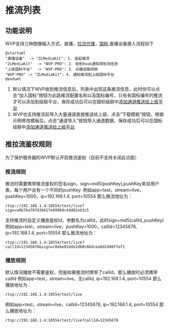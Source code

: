 <!-- 推流列表 -->
# 推流列表
## 功能说明

WVP支持三种图像输入方式，直播，[拉流代理](_content/ability/proxy.md)，[国标](_content/ability/device.md),直播设备接入流程如下
```plantuml
@startuml
"直播设备"  -> "ZLMediaKit": 1. 发起推流
"ZLMediaKit"  -> "WVP-PRO": 2. 收到hook通知得到流信息
"上级国标平台"  -> "WVP-PRO": 3. 点播这路视频
"WVP-PRO" -> "ZLMediaKit": 4. 通知推流到上级国标平台
@enduml
```
1. 默认情况下WVP收到推流信息后，列表中出现这条推流信息，此时你可以点击“加入国标”按钮为此路推流配置名称以及国标编号，只有有国标编号的推流才可以添加到级联平台，保存成功后可以在国标级联中[添加通道推送给上级平台](_content/ability/cascade?id=_2-%e6%b7%bb%e5%8a%a0%e7%9b%ae%e5%bd%95%e4%b8%8e%e9%80%9a%e9%81%93)
2. WVP也支持推流前导入大量通道直接推送给上级，点击“下载模板”按钮，根据示例修改模板后，点击“通道导入”按钮导入通道数据，保存成功后可以在国标级联中[添加通道推送给上级平台](_content/ability/cascade?id=_2-%e6%b7%bb%e5%8a%a0%e7%9b%ae%e5%bd%95%e4%b8%8e%e9%80%9a%e9%81%93)

## 推拉流鉴权规则
为了保护服务器的WVP默认开启推流鉴权（目前不支持关闭此功能）

### 推流规则
推流时需要携带推流鉴权的签名sign，sign=md5(pushKey),pushKey来自用户表，每个用户会有一个不同的pushKey.
例如app=test，stream=live，pushKey=1000，ip=192.168.1.4, port=10554 那么推流地址为：
```
rtsp://192.168.1.4:10554/test/live?sign=a9b7ba70783b617e9998dc4dd82eb3c5
```
支持推流时自定义播放鉴权Id，参数名为callId，此时sign=md5(callId_pushKey)
例如app=test，stream=live，pushKey=1000，callId=12345678, ip=192.168.1.4, port=10554 那么推流地址为：
```
rtsp://192.168.1.4:10554/test/live?callId=12345678&sign=c8e6e01dde2d60c66dcea8d2498ffef1
```
### 播放规则
默认情况播放不需要鉴权，但是如果推流时携带了callId，那么播放时必须携带callId
例如app=test，stream=live，无callId, ip=192.168.1.4, port=10554 那么播放地址为：
```
rtsp://192.168.1.4:10554/test/live
```
例如app=test，stream=live，callId=12345678, ip=192.168.1.4, port=10554 那么播放地址为：
```
rtsp://192.168.1.4:10554/test/live?callId=12345678
```


